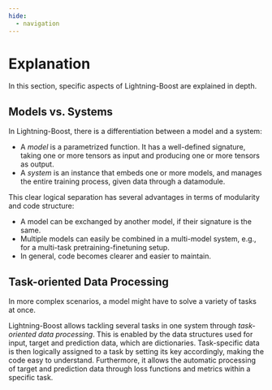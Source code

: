```yaml
---
hide:
  - navigation
---
```


# Explanation

  In this section, specific aspects of Lightning-Boost are explained in depth.


## Models vs. Systems

  In Lightning-Boost, there is a differentiation between a model and a system:

  - A *model* is a parametrized function. It has a well-defined signature, taking one or more tensors as input and producing one or more tensors as output.
  - A *system* is an instance that embeds one or more models, and manages the entire training process, given data through a datamodule.

  This clear logical separation has several advantages in terms of modularity and code structure:

  - A model can be exchanged by another model, if their signature is the same.
  - Multiple models can easily be combined in a multi-model system, e.g., for a multi-task pretraining-finetuning setup.
  - In general, code becomes clearer and easier to maintain.


## Task-oriented Data Processing

  In more complex scenarios, a model might have to solve a variety of tasks at once.

  Lightning-Boost allows tackling several tasks in one system through *task-oriented data processing*. This is enabled by the data structures used for input, target and prediction data, which are dictionaries. 
  Task-specific data is then logically assigned to a task by setting its key accordingly, making the code easy to understand.
  Furthermore, it allows the automatic processing of target and prediction data through loss functions and metrics within a specific task.
